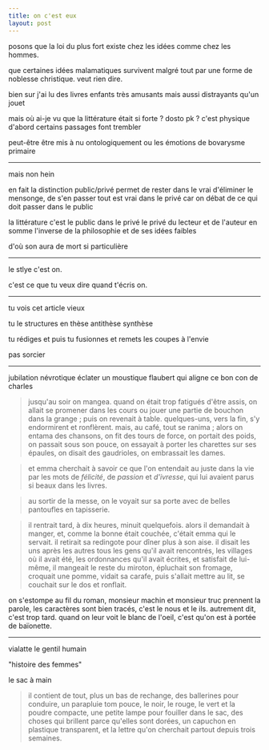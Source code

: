 ```yaml
---
title: on c'est eux
layout: post
---
```


posons que 
la loi du plus fort existe
chez les idées comme chez les hommes.

que certaines idées malamatiques
survivent malgré tout par une forme de noblesse christique.
veut rien dire.

bien sur j'ai lu des livres enfants très amusants
mais aussi distrayants qu'un jouet

mais où ai-je vu que la littérature était si forte ? dosto
pk ? c'est physique d'abord
certains passages font trembler

peut-être être mis à nu ontologiquement
ou les émotions de bovarysme primaire

---

mais non hein

en fait la distinction public/privé permet de rester dans le vrai
d'éliminer le mensonge, de s'en passer
tout est vrai dans le privé
car on débat de ce qui doit passer dans le public

la littérature c'est le public dans le privé
le privé du lecteur et de l'auteur
en somme l'inverse de la philosophie
et de ses idées faibles

d'où son aura de mort si particulière

---

le stlye c'est on.

c'est ce que tu veux dire quand t'écris on.


---

tu vois cet article vieux

tu le structures en thèse antithèse synthèse

tu rédiges et puis tu fusionnes et remets les coupes à l'envie

pas sorcier

---

jubilation névrotique
éclater un moustique
flaubert qui aligne ce bon con de charles

> jusqu'au soir on mangea.
> quand on était trop fatigués d'être assis,
> on allait se promener dans les cours
> ou jouer une partie de bouchon dans la grange ; puis on revenait à table.
> quelques-uns, vers la fin, s'y endormirent et ronflèrent.
> mais, au café, tout se ranima ;
> alors on entama des chansons, 
> on fit des tours de force, on portait des poids,
> on passait sous son pouce,
> on essayait à porter les charettes sur ses épaules,
> on disait des gaudrioles, on embrassait les dames.

> et emma cherchait à savoir ce que l'on entendait au juste dans la vie
> par les mots de *félicité*, de *passion* et *d'ivresse*,
> qui lui avaient parus si beaux dans les livres.

> au sortir de la messe, on le voyait sur sa porte
> avec de belles pantoufles en tapisserie.

> il rentrait tard, à dix heures, minuit quelquefois.
> alors il demandait à manger, et, comme la bonne était couchée,
> c'était emma qui le servait.
> il retirait sa redingote pour dîner plus à son aise.
> il disait les uns après les autres tous les gens qu'il avait rencontrés,
> les villages où il avait été, les ordonnances qu'il avait écrites,
> et satisfait de lui-même, il mangeait le reste du miroton,
> épluchait son fromage, croquait une pomme, vidait sa carafe,
> puis s'allait mettre au lit, se couchait sur le dos et ronflait.

on s'estompe au fil du roman,
monsieur machin et monsieur truc prennent la parole,
les caractères sont bien tracés, c'est le nous et le ils.
autrement dit, c'est trop tard.
quand on leur voit le blanc de l'oeil,
c'est qu'on est à portée de baïonette.

---

vialatte le gentil humain

"histoire des femmes"

le sac à main

> il contient de tout, plus un bas de rechange,
> des ballerines pour conduire, un parapluie tom pouce,
> le noir, le rouge, le vert et la poudre compacte,
> une petite lampe pour fouiller dans le sac,
> des choses qui brillent parce qu'elles sont dorées,
> un capuchon en plastique transparent,
> et la lettre qu'on cherchait partout depuis trois semaines.
